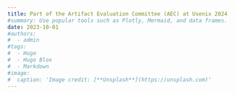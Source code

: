 ```yaml
---
title: Part of the Artifact Evaluation Committee (AEC) at Usenix 2024
#summary: Use popular tools such as Plotly, Mermaid, and data frames.
date: 2023-10-01
#authors:
#  - admin
#tags:
#  - Hugo
#  - Hugo Blox
#  - Markdown
#image:
#  caption: 'Image credit: [**Unsplash**](https://unsplash.com)'
---
```


